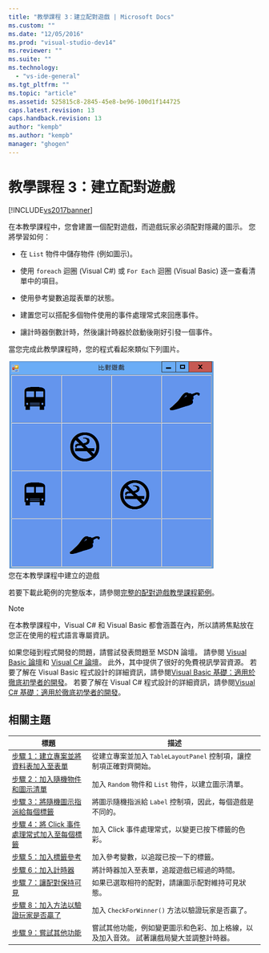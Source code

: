 ```yaml
---
title: "教學課程 3：建立配對遊戲 | Microsoft Docs"
ms.custom: ""
ms.date: "12/05/2016"
ms.prod: "visual-studio-dev14"
ms.reviewer: ""
ms.suite: ""
ms.technology: 
  - "vs-ide-general"
ms.tgt_pltfrm: ""
ms.topic: "article"
ms.assetid: 525815c8-2845-45e8-be96-100d1f144725
caps.latest.revision: 13
caps.handback.revision: 13
author: "kempb"
ms.author: "kempb"
manager: "ghogen"
---
```

# 教學課程 3：建立配對遊戲
[!INCLUDE[vs2017banner](../code-quality/includes/vs2017banner.md)]

在本教學課程中，您會建置一個配對遊戲，而遊戲玩家必須配對隱藏的圖示。  您將學習如何：  
  
-   在 `List` 物件中儲存物件 \(例如圖示\)。  
  
-   使用 `foreach` 迴圈 \(Visual C\#\) 或 `For Each` 迴圈 \(Visual Basic\) 逐一查看清單中的項目。  
  
-   使用參考變數追蹤表單的狀態。  
  
-   建置您可以搭配多個物件使用的事件處理常式來回應事件。  
  
-   讓計時器倒數計時，然後讓計時器於啟動後剛好引發一個事件。  
  
 當您完成此教學課程時，您的程式看起來類似下列圖片。  
  
 ![您在本教學課程中建立的遊戲](../ide/media/express_finishedgame.png "Express\_FinishedGame")  
您在本教學課程中建立的遊戲  
  
 若要下載此範例的完整版本，請參閱[完整的配對遊戲教學課程範例](http://code.msdn.microsoft.com/Complete-Matching-Game-4cffddba)。  
  
> [!NOTE]
>  在本教學課程中，Visual C\# 和 Visual Basic 都會涵蓋在內，所以請將焦點放在您正在使用的程式語言專屬資訊。  
  
 如果您碰到程式開發的問題，請嘗試發表問題至 MSDN 論壇。  請參閱 [Visual Basic 論壇](http://social.msdn.microsoft.com/Forums/home?forum=vbgeneral)和 [Visual C\# 論壇](http://social.msdn.microsoft.com/Forums/home?forum=csharpgeneral)。  此外，其中提供了很好的免費視訊學習資源。  若要了解在 Visual Basic 程式設計的詳細資訊，請參閱[Visual Basic 基礎：適用於徹底初學者的開發](http://channel9.msdn.com/Series/Visual-Basic-Development-for-Absolute-Beginners)。  若要了解在 Visual C\# 程式設計的詳細資訊，請參閱[Visual C\# 基礎：適用於徹底初學者的開發](http://channel9.msdn.com/Series/C-Sharp-Fundamentals-Development-for-Absolute-Beginners)。  
  
## 相關主題  
  
|標題|描述|  
|--------|--------|  
|[步驟 1：建立專案並將資料表加入至表單](../ide/step-1-create-a-project-and-add-a-table-to-your-form.md)|從建立專案並加入 `TableLayoutPanel` 控制項，讓控制項正確對齊開始。|  
|[步驟 2：加入隨機物件和圖示清單](../ide/step-2-add-a-random-object-and-a-list-of-icons.md)|加入 `Random` 物件和 `List` 物件，以建立圖示清單。|  
|[步驟 3：將隨機圖示指派給每個標籤](../Topic/Step%203:%20Assign%20a%20Random%20Icon%20to%20Each%20Label.md)|將圖示隨機指派給 `Label` 控制項，因此，每個遊戲是不同的。|  
|[步驟 4：將 Click 事件處理常式加入至每個標籤](../Topic/Step%204:%20Add%20a%20Click%20Event%20Handler%20to%20Each%20Label.md)|加入 Click 事件處理常式，以變更已按下標籤的色彩。|  
|[步驟 5：加入標籤參考](../ide/step-5-add-label-references.md)|加入參考變數，以追蹤已按一下的標籤。|  
|[步驟 6：加入計時器](../Topic/Step%206:%20Add%20a%20Timer.md)|將計時器加入至表單，追蹤遊戲已經過的時間。|  
|[步驟 7：讓配對保持可見](../Topic/Step%207:%20Keep%20Pairs%20Visible.md)|如果已選取相符的配對，請讓圖示配對維持可見狀態。|  
|[步驟 8：加入方法以驗證玩家是否贏了](../ide/step-8-add-a-method-to-verify-whether-the-player-won.md)|加入 `CheckForWinner()` 方法以驗證玩家是否贏了。|  
|[步驟 9：嘗試其他功能](../ide/step-9-try-other-features.md)|嘗試其他功能，例如變更圖示和色彩、加上格線，以及加入音效。  試著讓戲局變大並調整計時器。|
